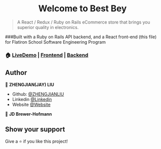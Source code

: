 





<h1 align="center" color="lightgrey">Welcome to Best Bey</h1>


> A React / Redux / Ruby on Rails eCommerce store that brings you superior quality in electronics.

###Built with a Ruby on Rails API backend, and a React front-end (this file) for Flatiron School Software Engineering Program


### 🏠 [LiveDemo](https://bestbey.netlify.app/) | [Frontend](https://github.com/zhengjianliu/bestbey) | [Backend](https://github.com/zhengjianliu/bestbey-back)



## Author

👤 **ZHENGJIAN(JAY) LIU**

-   Github: [@ZHENGJIANLIU](https://github.com/zhengjianliu)
-   Linkedin [@Linkedin](https://www.linkedin.com/in/zhengjian-jay-liu-33776553/)
-   Website [@Website](https://www.zhengjianliu.com)

👤 **JD Brewer-Hofmann**



## Show your support

Give a ⭐️ if you like this project!

